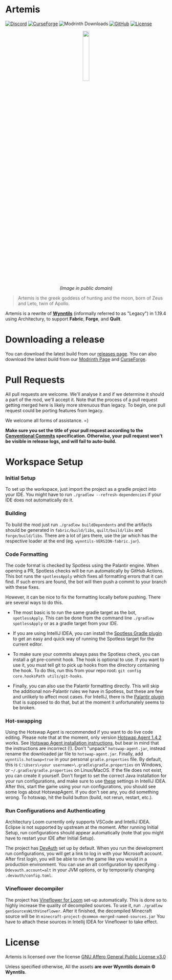 Artemis
========
[![Discord](https://discordapp.com/api/guilds/394189072635133952/widget.png)](https://discord.gg/ve49m9J)
[![CurseForge](https://cf.way2muchnoise.eu/short_wynntils.svg)](https://www.curseforge.com/minecraft/mc-mods/wynntils)
![Modrinth Downloads](https://img.shields.io/modrinth/dt/Wynntils?label=modrinth)
[![GitHub](https://img.shields.io/github/downloads/Wynntils/Artemis/total?logo=github)](https://github.com/Wynntils/Artemis/releases)
[![License](https://img.shields.io/badge/license-AGPL%203.0-green.svg)](https://github.com/Wynntils/Artemis/blob/main/LICENSE)

<div align="center">
<img src="https://upload.wikimedia.org/wikipedia/commons/d/d2/Artemis.png" width=20%>

*(Image in public domain)*
</div>

> Artemis is the greek goddess of hunting and the moon, born of Zeus and Leto, twin of Apollo.

Artemis is a rewrite of **[Wynntils](https://github.com/Wynntils/Wynntils)** (informally referred to as "Legacy") in 1.19.4 using Architectury, to support **Fabric**, **Forge**, and **Quilt**.

Downloading a release
========
You can download the latest build from our [releases page](https://github.com/Wynntils/Artemis/releases). You can also download the latest build from our [Modrinth Page](https://modrinth.com/mod/wynntils) and [CurseForge](https://www.curseforge.com/minecraft/mc-mods/wynntils).

Pull Requests
========
All pull requests are welcome. We'll analyse it and if we determine it should a part of the mod, we'll accept it. Note that the process of a pull request getting merged here is likely more strenuous than legacy. To begin, one pull request could be porting features from legacy.

We welcome all forms of assistance. =)

**Make sure you set the title of your pull request according to the [Conventional Commits](https://www.conventionalcommits.org/en/v1.0.0/#summary) specification. Otherwise, your pull request won't be visible in release logs, and will fail to auto-build.**

Workspace Setup
========

### Initial Setup
To set up the workspace, just import the project as a gradle project into your IDE. You might have to run `./gradlew --refresh-dependencies` if your IDE does not automatically do it.

### Building
To build the mod just run `./gradlew buildDependents` and the artifacts should be generated in `fabric/build/libs`, `quilt/build/libs` and `forge/build/libs`. There are a lot of jars there, use the jar which has the respective loader at the end (eg. `wynntils-VERSION-fabric.jar`).

### Code Formatting
The code format is checked by Spotless using the Palantir engine. When opening a PR, Spotless checks will be run automatically by GitHub Actions. This bot runs the `spotlessApply` which fixes all formatting errors that it can find. If such errors are found, the bot will then push a commit to your branch with these fixes.

However, it can be nice to fix the formatting locally before pushing. There are several ways to do this.

* The most basic is to run the same gradle target as the bot, `spotlessApply`. This can be done from the command line `./gradlew spotlessApply` or as a gradle target from your IDE.

* If you are using IntelliJ IDEA, you can install the [Spotless Gradle plugin](https://plugins.jetbrains.com/plugin/18321-spotless-gradle) to get an easy and quick way of running the Spotless target for the current editor.

* To make sure your commits always pass the Spotless check, you can install a git pre-commit hook. The hook is optional to use. If you want to use it, you must tell git to pick up hooks from the directory containing the hook. To do this, run this from your repo root: `git config core.hooksPath utils/git-hooks`.

* Finally, you can also use the Palantir formatting directly. This will skip the additional non-Palantir rules we have in Spotless, but these are few and unlikely to affect most cases. For IntelliJ, there is the [Palantir plugin](https://plugins.jetbrains.com/plugin/13180-palantir-java-format) that is supposed to do that, but at the moment it unfortunately seems to be broken.

### Hot-swapping
Using the Hotswap Agent is recommended if you want to do live code editing. Please note that at the moment, only version [Hotswap Agent 1.4.2](https://github.com/HotswapProjects/HotswapAgent/releases/tag/1.4.2-SNAPSHOT) works. See [Hotswap Agent installation instructions](http://hotswapagent.org/mydoc_quickstart-jdk17.html),
but bear in mind that the instructions are incorrect (!). Don't "unpack" `hotswap-agent.jar`, instead
rename the downloaded jar file to `hotswap-agent.jar`. Finally, add `wynntils.hotswap=true` in your personal `gradle.properties` file.
By default, this is `C:\Users\<your username>\.gradle\gradle.properties` on Windows, or `~/.gradle/gradle.properties` on Linux/MacOS.
If the file does not exist, you can create it yourself.
Don't forget to set the correct Java installation for your run configurations, and make sure to use [these](https://i.imgur.com/4VMFCM0.png) settings in IntelliJ IDEA.
After this, start the game using your run configurations, you should see some logs about HotswapAgent. If you don't see any, you did something wrong. To hotswap, hit the build button (build, not rerun, restart, etc.).

### Run Configurations and Authenticating
Architectury Loom currently only supports VSCode and IntelliJ IDEA. Eclipse is not supported by upstream at the moment. After running Initial Setup, run configurations should appear automatically (note that you might have to restart your IDE after Initial Setup).

The project has [DevAuth](https://github.com/DJtheRedstoner/DevAuth) set up by default. When you run the development run configurations, you will get a link to log in with your Microsoft account. After first login, you will be able to run the game like you would in a production environment. You can use an alt configuration by specifying `-Ddevauth.account=alt` in your JVM options, or by temporarily changing `.devauth/config.toml`.

### Vineflower decompiler
The project has [Vineflower for Loom](https://github.com/Juuxel/loom-vineflower) set-up automatically. This is done so to highly increase the quality of decompiled sources. To use it, run `./gradlew genSourcesWithVineflower`. After it finished, the decompiled Minecraft source will be in `minecraft-project-@common-merged-named-sources.jar` You have to attach these sources in Intellij IDEA for Vineflower to take effect.

License
========

Artemis is licensed over the license [GNU Affero General Public License v3.0](https://github.com/Wynntils/Artemis/blob/alpha/LICENSE)

Unless specified otherwise, All the assets **are over Wynntils domain © Wynntils**.
